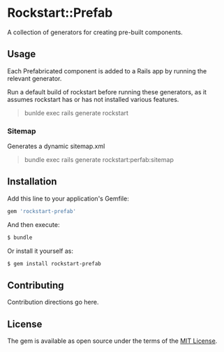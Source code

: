 # Rockstart::Prefab
A collection of generators for creating pre-built components.

## Usage
Each Prefabricated component is added to a Rails app by running the relevant generator.

Run a default build of rockstart before running these generators, as it assumes rockstart has or has not installed various features.

> bunlde exec rails generate rockstart

### Sitemap

Generates a dynamic sitemap.xml

> bundle exec rails generate rockstart:perfab:sitemap

## Installation
Add this line to your application's Gemfile:

```ruby
gem 'rockstart-prefab'
```

And then execute:
```bash
$ bundle
```

Or install it yourself as:
```bash
$ gem install rockstart-prefab
```

## Contributing
Contribution directions go here.

## License
The gem is available as open source under the terms of the [MIT License](https://opensource.org/licenses/MIT).
